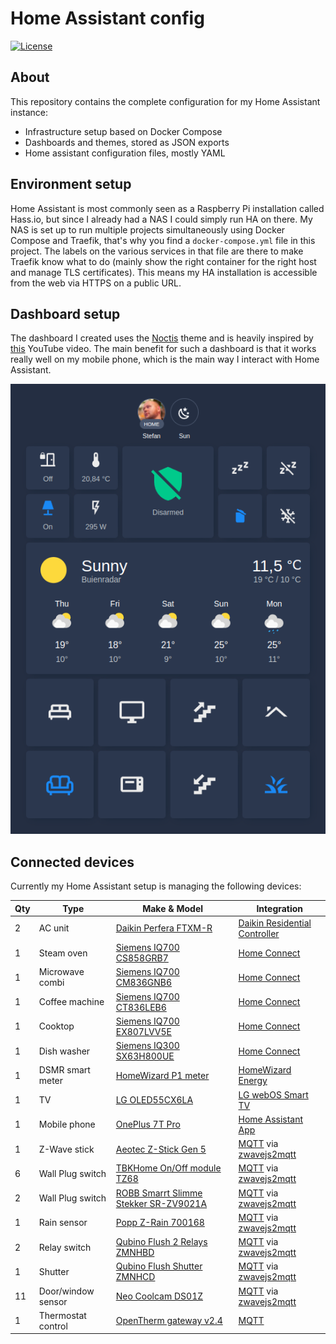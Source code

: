 # Home Assistant config

[![License](https://img.shields.io/github/license/existenznl/home-assistant-config.svg?style=flat-square)](https://github.com/eXistenZNL/Home-Assistant-Config/blob/master/LICENSE)

## About

This repository contains the complete configuration for my Home Assistant instance:
* Infrastructure setup based on Docker Compose
* Dashboards and themes, stored as JSON exports
* Home assistant configuration files, mostly YAML

## Environment setup

Home Assistant is most commonly seen as a Raspberry Pi installation called Hass.io, but since I already had a NAS I
could simply run HA on there. My NAS is set up to run multiple projects simultaneously using Docker Compose and Traefik,
that's why you find a `docker-compose.yml` file in this project. The labels on the various services in that file are
there to make Traefik know what to do (mainly show the right container for the right host and manage TLS certificates).
This means my HA installation is accessible from the web via HTTPS on a public URL.

## Dashboard setup

The dashboard I created uses the [Noctis](https://github.com/aFFekopp/noctis) theme and is heavily inspired by
[this](https://www.youtube.com/watch?v=5y6rhwr5Y8c) YouTube video. The main benefit for such a dashboard is that it
works really well on my mobile phone, which is the main way I interact with Home Assistant.

<p align="center">
    <img src="dashboard.png" alt="Example of my dashboard" />
</p>

## Connected devices

Currently my Home Assistant setup is managing the following devices:
 
| Qty | Type               | Make & Model                                                                                                                                                                            | Integration                                                                                                           |
|-----|--------------------|-----------------------------------------------------------------------------------------------------------------------------------------------------------------------------------------|-----------------------------------------------------------------------------------------------------------------------|
| 2   | AC unit            | [Daikin Perfera FTXM-R](https://www.daikin.eu/en_us/products/ftxm-r.html)                                                                                                               | [Daikin Residential Controller](https://github.com/rospogrigio/daikin_residential/)                                   |
| 1   | Steam oven         | [Siemens IQ700 CS858GRB7](https://www.siemens-home.bsh-group.com/nl/productoverzicht/koken-en-bakken/bakovens/bakovens-met-sous-vide-functie/CS858GRB7)                                 | [Home Connect](https://www.home-assistant.io/integrations/home_connect)                                               |
| 1   | Microwave combi    | [Siemens IQ700 CM836GNB6](https://www.siemens-home.bsh-group.com/nl/productoverzicht/koken-en-bakken/bakovens/bakovens-met-magnetron/CM836GNB6)                                         | [Home Connect](https://www.home-assistant.io/integrations/home_connect)                                               |
| 1   | Coffee machine     | [Siemens IQ700 CT836LEB6](https://www.siemens-home.bsh-group.com/nl/productoverzicht/koffie/inbouw-espresso-volautomaten/CT836LEB6)                                                     | [Home Connect](https://www.home-assistant.io/integrations/home_connect)                                               |
| 1   | Cooktop            | [Siemens IQ700 EX807LVV5E](https://www.siemens-home.bsh-group.com/nl/productoverzicht/koken-en-bakken/kookplaten/inductiekookplaten/EX807LVV5E)                                         | [Home Connect](https://www.home-assistant.io/integrations/home_connect)                                               |
| 1   | Dish washer        | [Siemens IQ300 SX63H800UE](https://www.siemens-home.bsh-group.com/nl/productoverzicht/vaatwassers/vaatwassers-ingebouwd/vaatwassers-volledige-grootte/volledig-geintegreerd/SX63H800UE) | [Home Connect](https://www.home-assistant.io/integrations/home_connect)                                               |
| 1   | DSMR smart meter   | [HomeWizard P1 meter](https://www.homewizard.nl/homewizard-wi-fi-p1-meter)                                                                                                              | [HomeWizard Energy](https://www.home-assistant.io/integrations/homewizard)                                            |
| 1   | TV                 | [LG OLED55CX6LA](https://www.lg.com/uk/tvs/lg-oled55cx6la)                                                                                                                              | [LG webOS Smart TV](https://www.home-assistant.io/integrations/webostv)                                               |
| 1   | Mobile phone       | [OnePlus 7T Pro](https://www.oneplus.com/uk/7t-pro)                                                                                                                                     | [Home Assistant App](https://play.google.com/store/apps/details?id=io.homeassistant.companion.android)                |
| 1   | Z-Wave stick       | [Aeotec Z-Stick Gen 5](https://aeotec.com/z-wave-usb-stick/index.html)                                                                                                                  | [MQTT](https://www.home-assistant.io/integrations/mqtt/) via [zwavejs2mqtt](https://github.com/zwave-js/zwavejs2mqtt) |
| 6   | Wall Plug switch   | [TBKHome On/Off module TZ68](http://www.tkbhome.com/Z-WAVE-EU-Type-Plug-in-ON-OFF-Socket_012_61.html)                                                                                   | [MQTT](https://www.home-assistant.io/integrations/mqtt/) via [zwavejs2mqtt](https://github.com/zwave-js/zwavejs2mqtt) |
| 2   | Wall Plug switch   | [ROBB Smarrt Slimme Stekker SR-ZV9021A](https://www.robbshop.nl/robb-smarrt-slimme-stekker-z-wave-3680watt)                                                                             | [MQTT](https://www.home-assistant.io/integrations/mqtt/) via [zwavejs2mqtt](https://github.com/zwave-js/zwavejs2mqtt) |
| 1   | Rain sensor        | [Popp Z-Rain 700168](https://popp.eu/products/z-rain/)                                                                                                                                  | [MQTT](https://www.home-assistant.io/integrations/mqtt/) via [zwavejs2mqtt](https://github.com/zwave-js/zwavejs2mqtt) |
| 2   | Relay switch       | [Qubino Flush 2 Relays ZMNHBD](https://qubino.com/products/flush-2-relays/)                                                                                                             | [MQTT](https://www.home-assistant.io/integrations/mqtt/) via [zwavejs2mqtt](https://github.com/zwave-js/zwavejs2mqtt) |
| 1   | Shutter            | [Qubino Flush Shutter ZMNHCD](https://qubino.com/products/flush-shutter/)                                                                                                               | [MQTT](https://www.home-assistant.io/integrations/mqtt/) via [zwavejs2mqtt](https://github.com/zwave-js/zwavejs2mqtt) |
| 11  | Door/window sensor | [Neo Coolcam DS01Z](https://www.robbshop.nl/neo-coolcam-raam-deur-sensor-z-wave-plus)                                                                                                   | [MQTT](https://www.home-assistant.io/integrations/mqtt/) via [zwavejs2mqtt](https://github.com/zwave-js/zwavejs2mqtt) |
| 1   | Thermostat control | [OpenTherm gateway v2.4](https://www.nodo-shop.nl/nl/ons-assortiment/211-opentherm-gateway.html)                                                                                        | [MQTT](https://www.home-assistant.io/integrations/mqtt/)                                                              |
